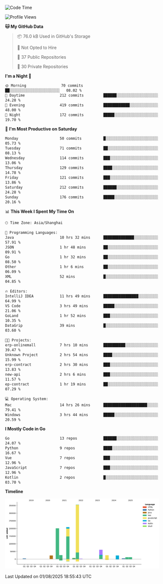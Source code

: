 <!--START_SECTION:waka-->
![Code Time](http://img.shields.io/badge/Code%20Time-4%2C311%20hrs%203%20mins-blue)

![Profile Views](http://img.shields.io/badge/Profile%20Views-0-blue)

**🐱 My GitHub Data** 

> 📦 76.0 kB Used in GitHub's Storage 
 > 
> 🚫 Not Opted to Hire
 > 
> 📜 37 Public Repositories 
 > 
> 🔑 30 Private Repositories 
 > 
**I'm a Night 🦉** 

```text
🌞 Morning                70 commits          ██░░░░░░░░░░░░░░░░░░░░░░░   08.02 % 
🌆 Daytime                212 commits         ██████░░░░░░░░░░░░░░░░░░░   24.28 % 
🌃 Evening                419 commits         ████████████░░░░░░░░░░░░░   48.00 % 
🌙 Night                  172 commits         █████░░░░░░░░░░░░░░░░░░░░   19.70 % 
```
📅 **I'm Most Productive on Saturday** 

```text
Monday                   50 commits          █░░░░░░░░░░░░░░░░░░░░░░░░   05.73 % 
Tuesday                  71 commits          ██░░░░░░░░░░░░░░░░░░░░░░░   08.13 % 
Wednesday                114 commits         ███░░░░░░░░░░░░░░░░░░░░░░   13.06 % 
Thursday                 129 commits         ████░░░░░░░░░░░░░░░░░░░░░   14.78 % 
Friday                   121 commits         ███░░░░░░░░░░░░░░░░░░░░░░   13.86 % 
Saturday                 212 commits         ██████░░░░░░░░░░░░░░░░░░░   24.28 % 
Sunday                   176 commits         █████░░░░░░░░░░░░░░░░░░░░   20.16 % 
```


📊 **This Week I Spent My Time On** 

```text
🕑︎ Time Zone: Asia/Shanghai

💬 Programming Languages: 
Java                     10 hrs 32 mins      ██████████████░░░░░░░░░░░   57.91 % 
JSON                     1 hr 48 mins        ██░░░░░░░░░░░░░░░░░░░░░░░   09.91 % 
Go                       1 hr 32 mins        ██░░░░░░░░░░░░░░░░░░░░░░░   08.50 % 
Other                    1 hr 6 mins         ██░░░░░░░░░░░░░░░░░░░░░░░   06.09 % 
XML                      52 mins             █░░░░░░░░░░░░░░░░░░░░░░░░   04.85 % 

🔥 Editors: 
IntelliJ IDEA            11 hrs 49 mins      ████████████████░░░░░░░░░   64.99 % 
VS Code                  3 hrs 49 mins       █████░░░░░░░░░░░░░░░░░░░░   21.06 % 
GoLand                   1 hr 52 mins        ███░░░░░░░░░░░░░░░░░░░░░░   10.35 % 
DataGrip                 39 mins             █░░░░░░░░░░░░░░░░░░░░░░░░   03.60 % 

🐱‍💻 Projects: 
erp-onlinemall           7 hrs 10 mins       ██████████░░░░░░░░░░░░░░░   39.47 % 
Unknown Project          2 hrs 54 mins       ████░░░░░░░░░░░░░░░░░░░░░   15.99 % 
erp-contract             2 hrs 30 mins       ███░░░░░░░░░░░░░░░░░░░░░░   13.83 % 
new-api                  2 hrs 6 mins        ███░░░░░░░░░░░░░░░░░░░░░░   11.57 % 
ep-contract              1 hr 19 mins        ██░░░░░░░░░░░░░░░░░░░░░░░   07.29 % 

💻 Operating System: 
Mac                      14 hrs 26 mins      ████████████████████░░░░░   79.41 % 
Windows                  3 hrs 44 mins       █████░░░░░░░░░░░░░░░░░░░░   20.59 % 
```

**I Mostly Code in Go** 

```text
Go                       13 repos            ██████░░░░░░░░░░░░░░░░░░░   24.07 % 
Python                   9 repos             ████░░░░░░░░░░░░░░░░░░░░░   16.67 % 
Vue                      7 repos             ███░░░░░░░░░░░░░░░░░░░░░░   12.96 % 
JavaScript               7 repos             ███░░░░░░░░░░░░░░░░░░░░░░   12.96 % 
Kotlin                   2 repos             █░░░░░░░░░░░░░░░░░░░░░░░░   03.70 % 
```



**Timeline**

![Lines of Code chart](https://raw.githubusercontent.com/youtiaoguagua/youtiaoguagua/master/assets/bar_graph.png)


 Last Updated on 01/08/2025 18:55:43 UTC
<!--END_SECTION:waka-->